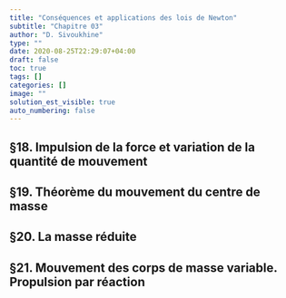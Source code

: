 ```yaml
---
title: "Conséquences et applications des lois de Newton"
subtitle: "Chapitre 03"
author: "D. Sivoukhine"
type: ""
date: 2020-08-25T22:29:07+04:00
draft: false
toc: true
tags: []
categories: []
image: ""
solution_est_visible: true
auto_numbering: false
---
```


## §18. Impulsion de la force et variation de la quantité de mouvement

## §19. Théorème du mouvement du centre de masse

## §20. La masse réduite

## §21. Mouvement des corps de masse variable. Propulsion par réaction